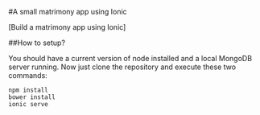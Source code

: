 #A small matrimony app using Ionic

[Build a matrimony app using Ionic]

##How to setup?

You should have a current version of node installed and a local MongoDB server running. Now just clone the repository and execute these two commands:

```
npm install
bower install
ionic serve

```
